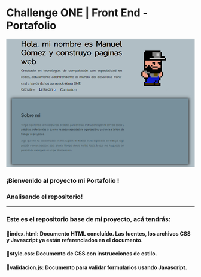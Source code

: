 # Challenge ONE | Front End -  Portafolio

<p text-align="center" >
     <img width="600" heigth="600" src="https://raw.githubusercontent.com/REKORD7/mi-portafolio/master/assets/portafolio.png">
</p>


### ¡Bienvenido al proyecto mi Portafolio !

### Analisando el repositorio!
---
### Este es el repositorio base de mi proyecto, acá tendrás:
#### 🔹index.html: Documento HTML concluído. Las fuentes, los archivos CSS y Javascript ya están referenciados en el documento.
#### 🔹style.css: Documento de CSS con instrucciones de estilo.
#### 🔹validacion.js: Documento para validar formularios usando Javascript.
